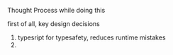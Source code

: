 Thought Process while doing this

first of all, key design decisions
1. typesript for typesafety, reduces runtime mistakes
2. 
